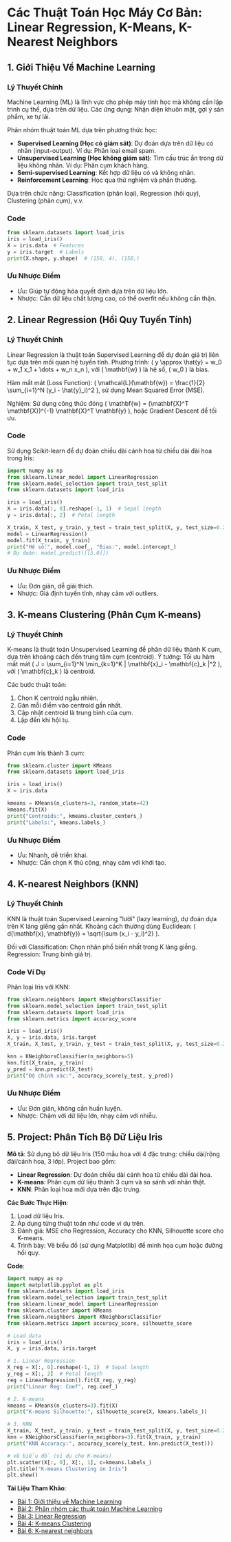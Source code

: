 # Các Thuật Toán Học Máy Cơ Bản: Linear Regression, K-Means, K-Nearest Neighbors

## 1. Giới Thiệu Về Machine Learning
### Lý Thuyết Chính
Machine Learning (ML) là lĩnh vực cho phép máy tính học mà không cần lập trình cụ thể, dựa trên dữ liệu. Các ứng dụng: Nhận diện khuôn mặt, gợi ý sản phẩm, xe tự lái.

Phân nhóm thuật toán ML dựa trên phương thức học:
- **Supervised Learning (Học có giám sát)**: Dự đoán dựa trên dữ liệu có nhãn (input-output). Ví dụ: Phân loại email spam.
- **Unsupervised Learning (Học không giám sát)**: Tìm cấu trúc ẩn trong dữ liệu không nhãn. Ví dụ: Phân cụm khách hàng.
- **Semi-supervised Learning**: Kết hợp dữ liệu có và không nhãn.
- **Reinforcement Learning**: Học qua thử nghiệm và phần thưởng.

Dựa trên chức năng: Classification (phân loại), Regression (hồi quy), Clustering (phân cụm), v.v.

### Code
```python
from sklearn.datasets import load_iris
iris = load_iris()
X = iris.data  # Features
y = iris.target  # Labels
print(X.shape, y.shape)  # (150, 4), (150,)
```

### Ưu Nhược Điểm
- Ưu: Giúp tự động hóa quyết định dựa trên dữ liệu lớn.
- Nhược: Cần dữ liệu chất lượng cao, có thể overfit nếu không cẩn thận.

## 2. Linear Regression (Hồi Quy Tuyến Tính)

### Lý Thuyết Chính
Linear Regression là thuật toán Supervised Learning để dự đoán giá trị liên tục dựa trên mối quan hệ tuyến tính. Phương trình: \( y \approx \hat{y} = w_0 + w_1 x_1 + \dots + w_n x_n \), với \( \mathbf{w} \) là hệ số, \( w_0 \) là bias.

Hàm mất mát (Loss Function): \( \mathcal{L}(\mathbf{w}) = \frac{1}{2} \sum_{i=1}^N (y_i - \hat{y}_i)^2 \), sử dụng Mean Squared Error (MSE).

Nghiệm: Sử dụng công thức đóng \( \mathbf{w} = (\mathbf{X}^T \mathbf{X})^{-1} \mathbf{X}^T \mathbf{y} \), hoặc Gradient Descent để tối ưu.

### Code
Sử dụng Scikit-learn để dự đoán chiều dài cánh hoa từ chiều dài đài hoa trong Iris:
```python
import numpy as np
from sklearn.linear_model import LinearRegression
from sklearn.model_selection import train_test_split
from sklearn.datasets import load_iris

iris = load_iris()
X = iris.data[:, 0].reshape(-1, 1)  # Sepal length
y = iris.data[:, 2]  # Petal length

X_train, X_test, y_train, y_test = train_test_split(X, y, test_size=0.2)
model = LinearRegression()
model.fit(X_train, y_train)
print("Hệ số:", model.coef_, "Bias:", model.intercept_)
# Dự đoán: model.predict([[5.0]])
```

### Ưu Nhược Điểm
- Ưu: Đơn giản, dễ giải thích.
- Nhược: Giả định tuyến tính, nhạy cảm với outliers.

## 3. K-means Clustering (Phân Cụm K-means)

### Lý Thuyết Chính
K-means là thuật toán Unsupervised Learning để phân dữ liệu thành K cụm, dựa trên khoảng cách đến trung tâm cụm (centroid). Ý tưởng: Tối ưu hàm mất mát \( J = \sum_{i=1}^N \min_{k=1}^K \| \mathbf{x}_i - \mathbf{c}_k \|^2 \), với \( \mathbf{c}_k \) là centroid.

Các bước thuật toán:
1. Chọn K centroid ngẫu nhiên.
2. Gán mỗi điểm vào centroid gần nhất.
3. Cập nhật centroid là trung bình của cụm.
4. Lặp đến khi hội tụ.

### Code
Phân cụm Iris thành 3 cụm:
```python
from sklearn.cluster import KMeans
from sklearn.datasets import load_iris

iris = load_iris()
X = iris.data

kmeans = KMeans(n_clusters=3, random_state=42)
kmeans.fit(X)
print("Centroids:", kmeans.cluster_centers_)
print("Labels:", kmeans.labels_)
```

### Ưu Nhược Điểm
- Ưu: Nhanh, dễ triển khai.
- Nhược: Cần chọn K thủ công, nhạy cảm với khởi tạo.

## 4. K-nearest Neighbors (KNN)

### Lý Thuyết Chính
KNN là thuật toán Supervised Learning "lười" (lazy learning), dự đoán dựa trên K láng giềng gần nhất. Khoảng cách thường dùng Euclidean: \( d(\mathbf{x}, \mathbf{y}) = \sqrt{\sum (x_i - y_i)^2} \).

Đối với Classification: Chọn nhãn phổ biến nhất trong K láng giềng. Regression: Trung bình giá trị.

### Code Ví Dụ
Phân loại Iris với KNN:
```python
from sklearn.neighbors import KNeighborsClassifier
from sklearn.model_selection import train_test_split
from sklearn.datasets import load_iris
from sklearn.metrics import accuracy_score

iris = load_iris()
X, y = iris.data, iris.target
X_train, X_test, y_train, y_test = train_test_split(X, y, test_size=0.2)

knn = KNeighborsClassifier(n_neighbors=5)
knn.fit(X_train, y_train)
y_pred = knn.predict(X_test)
print("Độ chính xác:", accuracy_score(y_test, y_pred))
```

### Ưu Nhược Điểm
- Ưu: Đơn giản, không cần huấn luyện.
- Nhược: Chậm với dữ liệu lớn, nhạy cảm với nhiễu.

## 5. Project: Phân Tích Bộ Dữ Liệu Iris
**Mô tả**: Sử dụng bộ dữ liệu Iris (150 mẫu hoa với 4 đặc trưng: chiều dài/rộng đài/cánh hoa, 3 lớp). Project bao gồm:
- **Linear Regression**: Dự đoán chiều dài cánh hoa từ chiều dài đài hoa.
- **K-means**: Phân cụm dữ liệu thành 3 cụm và so sánh với nhãn thật.
- **KNN**: Phân loại hoa mới dựa trên đặc trưng.

**Các Bước Thực Hiện**:
1. Load dữ liệu Iris.
2. Áp dụng từng thuật toán như code ví dụ trên.
3. Đánh giá: MSE cho Regression, Accuracy cho KNN, Silhouette score cho K-means.
4. Trình bày: Vẽ biểu đồ (sử dụng Matplotlib) để minh họa cụm hoặc đường hồi quy.

**Code**:
```python
import numpy as np
import matplotlib.pyplot as plt
from sklearn.datasets import load_iris
from sklearn.model_selection import train_test_split
from sklearn.linear_model import LinearRegression
from sklearn.cluster import KMeans
from sklearn.neighbors import KNeighborsClassifier
from sklearn.metrics import accuracy_score, silhouette_score

# Load data
iris = load_iris()
X, y = iris.data, iris.target

# 1. Linear Regression
X_reg = X[:, 0].reshape(-1, 1)  # Sepal length
y_reg = X[:, 2]  # Petal length
reg = LinearRegression().fit(X_reg, y_reg)
print("Linear Reg: Coef", reg.coef_)

# 2. K-means
kmeans = KMeans(n_clusters=3).fit(X)
print("K-means Silhouette:", silhouette_score(X, kmeans.labels_))

# 3. KNN
X_train, X_test, y_train, y_test = train_test_split(X, y, test_size=0.2)
knn = KNeighborsClassifier(n_neighbors=3).fit(X_train, y_train)
print("KNN Accuracy:", accuracy_score(y_test, knn.predict(X_test)))

# Vẽ biểu đồ (ví dụ cho K-means)
plt.scatter(X[:, 0], X[:, 1], c=kmeans.labels_)
plt.title("K-means Clustering on Iris")
plt.show()
```

**Tài Liệu Tham Khảo**:
- [Bài 1: Giới thiệu về Machine Learning](https://machinelearningcoban.com/2016/12/26/introduce/)
- [Bài 2: Phân nhóm các thuật toán Machine Learning](https://machinelearningcoban.com/2016/12/27/categories/)
- [Bài 3: Linear Regression](https://machinelearningcoban.com/2016/12/28/linearregression/)
- [Bài 4: K-means Clustering](https://machinelearningcoban.com/2017/01/01/kmeans/)
- [Bài 6: K-nearest neighbors](https://machinelearningcoban.com/2017/01/08/knn/)